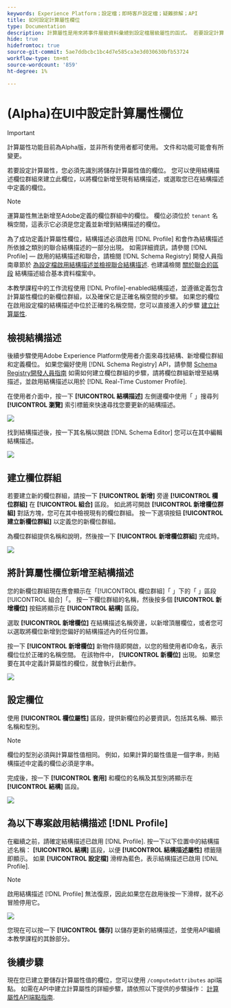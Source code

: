 ```yaml
---
keywords: Experience Platform；設定檔；即時客戶設定檔；疑難排解；API
title: 如何設定計算屬性欄位
type: Documentation
description: 計算屬性是用來將事件層級資料彙總到設定檔層級屬性的函式。 若要設定計算屬性，您必須先識別將儲存計算屬性值的欄位。 您可以使用結構描述欄位群組來建立此欄位，以將欄位新增至現有結構描述，或選取您已在結構描述中定義的欄位。
hide: true
hidefromtoc: true
source-git-commit: 5ae7ddbcbc1bc4d7e585ca3e3d030630bfb53724
workflow-type: tm+mt
source-wordcount: '859'
ht-degree: 1%

---
```



# (Alpha)在UI中設定計算屬性欄位

>[!IMPORTANT]
>
>計算屬性功能目前為Alpha版，並非所有使用者都可使用。 文件和功能可能會有所變更。

若要設定計算屬性，您必須先識別將儲存計算屬性值的欄位。 您可以使用結構描述欄位群組來建立此欄位，以將欄位新增至現有結構描述，或選取您已在結構描述中定義的欄位。

>[!NOTE]
>
>運算屬性無法新增至Adobe定義的欄位群組中的欄位。 欄位必須位於 `tenant` 名稱空間，這表示它必須是您定義並新增到結構描述的欄位。

為了成功定義計算屬性欄位，結構描述必須啟用 [!DNL Profile] 和會作為結構描述所依據之類別的聯合結構描述的一部分出現。 如需詳細資訊，請參閱 [!DNL Profile] — 啟用的結構描述和聯合，請檢閱 [!DNL Schema Registry] 開發人員指南章節於 [為設定檔啟用結構描述並檢視聯合結構描述](../../xdm/api/getting-started.md). 也建議檢閱 [關於聯合的區段](../../xdm/schema/composition.md) 結構描述組合基本資料檔案中。

本教學課程中的工作流程使用 [!DNL Profile]-enabled結構描述，並遵循定義包含計算屬性欄位的新欄位群組，以及確保它是正確名稱空間的步驟。 如果您的欄位在啟用設定檔的結構描述中位於正確的名稱空間，您可以直接進入的步驟 [建立計算屬性](#create-a-computed-attribute).

## 檢視結構描述

後續步驟使用Adobe Experience Platform使用者介面來尋找結構、新增欄位群組和定義欄位。 如果您偏好使用 [!DNL Schema Registry] API，請參閱 [Schema Registry開發人員指南](../../xdm/api/getting-started.md) 如需如何建立欄位群組的步驟，請將欄位群組新增至結構描述，並啟用結構描述以用於 [!DNL Real-Time Customer Profile].

在使用者介面中，按一下 **[!UICONTROL 結構描述]** 左側邊欄中使用「 」搜尋列 **[!UICONTROL 瀏覽]** 索引標籤來快速尋找您要更新的結構描述。

![](../images/computed-attributes/Schemas-Browse.png)

找到結構描述後，按一下其名稱以開啟 [!DNL Schema Editor] 您可以在其中編輯結構描述。

![](../images/computed-attributes/Schema-Editor.png)

## 建立欄位群組

若要建立新的欄位群組，請按一下 **[!UICONTROL 新增]** 旁邊 **[!UICONTROL 欄位群組]** 在 **[!UICONTROL 組合]** 區段。 如此將可開啟 **[!UICONTROL 新增欄位群組]** 對話方塊，您可在其中檢視現有的欄位群組。 按一下選項按鈕 **[!UICONTROL 建立新欄位群組]** 以定義您的新欄位群組。

為欄位群組提供名稱和說明，然後按一下 **[!UICONTROL 新增欄位群組]** 完成時。

![](../images/computed-attributes/Add-field-group.png)

## 將計算屬性欄位新增至結構描述

您的新欄位群組現在應會顯示在「[!UICONTROL 欄位群組]「 」下的「 」區段[!UICONTROL 組合]「。 按一下欄位群組的名稱，然後按多個 **[!UICONTROL 新增欄位]** 按鈕將顯示在 **[!UICONTROL 結構]** 區段。

選取 **[!UICONTROL 新增欄位]** 在結構描述名稱旁邊，以新增頂層欄位，或者您可以選取將欄位新增到您偏好的結構描述內的任何位置。

按一下 **[!UICONTROL 新增欄位]** 新物件隨即開啟，以您的租使用者ID命名，表示欄位位於正確的名稱空間。 在該物件中， **[!UICONTROL 新欄位]** 出現。 如果您要在其中定義計算屬性的欄位，就會執行此動作。

![](../images/computed-attributes/New-field.png)

## 設定欄位

使用 **[!UICONTROL 欄位屬性]** 區段，提供新欄位的必要資訊，包括其名稱、顯示名稱和型別。

>[!NOTE]
>
>欄位的型別必須與計算屬性值相同。 例如，如果計算的屬性值是一個字串，則結構描述中定義的欄位必須是字串。

完成後，按一下 **[!UICONTROL 套用]** 和欄位的名稱及其型別將顯示在 **[!UICONTROL 結構]** 區段。

![](../images/computed-attributes/Apply.png)

## 為以下專案啟用結構描述 [!DNL Profile]

在繼續之前，請確定結構描述已啟用 [!DNL Profile]. 按一下以下位置中的結構描述名稱： **[!UICONTROL 結構]** 區段，以便 **[!UICONTROL 結構描述屬性]** 標籤隨即顯示。 如果 **[!UICONTROL 設定檔]** 滑桿為藍色，表示結構描述已啟用 [!DNL Profile].

>[!NOTE]
>
>啟用結構描述 [!DNL Profile] 無法復原，因此如果您在啟用後按一下滑桿，就不必冒險停用它。

![](../images/computed-attributes/Profile.png)

您現在可以按一下 **[!UICONTROL 儲存]** 以儲存更新的結構描述，並使用API繼續本教學課程的其餘部分。

## 後續步驟

現在您已建立要儲存計算屬性值的欄位，您可以使用 `/computedattributes` api端點。 如需在API中建立計算屬性的詳細步驟，請依照以下提供的步驟操作： [計算屬性API端點指南](ca-api.md).